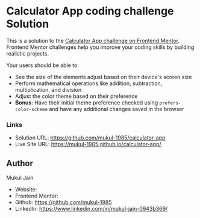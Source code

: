 # Calculator App coding challenge Solution

This is a solution to the [Calculator App challenge on Frontend Mentor](https://www.frontendmentor.io/challenges/calculator-app-9lteq5N29). Frontend Mentor challenges help you improve your coding skills by building realistic projects. 


Your users should be able to:

- See the size of the elements adjust based on their device's screen size
- Perform mathematical operations like addition, subtraction, multiplication, and division
- Adjust the color theme based on their preference
- **Bonus**: Have their initial theme preference checked using `prefers-color-scheme` and have any additional changes saved in the browser


### Links

- Solution URL: https://github.com/mukul-1985/calculator-app
- Live Site URL: https://mukul-1985.github.io/calculator-app/



## Author

Mukul Jain

- Website: 
- Frontend Mentor: 
- Github: https://github.com/mukul-1985
- LinkedIn: https://www.linkedin.com/in/mukul-jain-0943b369/